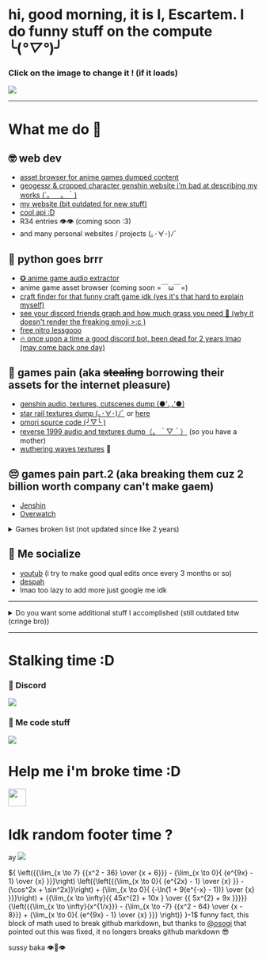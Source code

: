 # hi, good morning, it is I, Escartem. I do funny stuff on the compute ╰(*°▽°*)╯

### Click on the image to change it ! (if it loads)

[<img src="https://api.escartem.eu.org/p/ghm3" />](https://bit.ly/3DVM3vY)

---
# What me do 🤨

## 🤓 web dev 
- [asset browser for anime games dumped content](https://assets.escartem.eu.org)
- [geogessr & cropped character genshin website i'm bad at describing my works (´。＿。｀)](https://genshin-crop.web.app)
- [my website (bit outdated for new stuff)](https://escartem.eu.org)
- [cool api :D](https://api.escartem.eu.org)
- R34 entries 👁️👁️ (coming soon :3)
- and many personal websites / projects (｡･∀･)ﾉﾞ

## 🐍 python goes brrr

- [✪ anime game audio extractor](https://github.com/Escartem/AnimeWwise)
- anime game asset browser (coming soon =￣ω￣=)
- [craft finder for that funny craft game idk (yes it's that hard to explain myself)](https://github.com/Escartem/InfiniteCraftSearch)
- [see your discord friends graph and how much grass you need 🫵 (why it doesn't render the freaking emoji >:c )](https://github.com/Escartem/fwendator)
- [free nitro lessgooo](https://github.com/Escartem/GXNitro)
- [🔥 once upon a time a good discord bot, been dead for 2 years lmao (may come back one day)](https://blue-bot-web.web.app/)

## 👀 games pain (aka ~~stealing~~ borrowing their assets for the internet pleasure)

- [genshin audio, textures, cutscenes dump (●'◡'●)](https://github.com/umaichanuwu/GenshinLinks/blob/main/README.md)
- [star rail textures dump (｡･∀･)ﾉﾞ](https://github.com/umaichanuwu/GenshinLinks/blob/main/README.md#star-rail) or [here](https://github.com/umaichanuwu/StarRailTextures/blob/main/README.md)
- [omori source code (╯▽╰ )](https://github.com/Escartem/OmoriSource)
- [reverse 1999 audio and textures dump（。＾▽＾）](https://github.com/Escartem/Reverse1999Dump) (so you have a mother)
- [wuthering waves textures](https://github.com/Escartem/WutheringWavesTextures) 🐢

## 😔 games pain part.2 (aka breaking them cuz 2 billion worth company can't make gaem)

- [Jenshin](https://www.youtube.com/watch?v=ZrFx7MTdbVA)
- [Overwatch](https://www.youtube.com/watch?v=fOvITjNzI28)

<details>
    <summary>Games broken list (not updated since like 2 years)</summary>
    
     * Genshin Impact - out of map 6 times, broke ability cool-down, made paimon transcend out of existence, made wishes on non existing banner
     * Honkai: Star Rail - display error and objects going through walls
     * Minecraft - tampered with game code, save files, and much more
     * Overwatch - out of map and explored around
     * Overwatch 2 - also out of map a few days after the release
     * Warframe - transformed enemy in canon ball and transcended out of map
     * Slime Rancher - access zones of map before possible
     * Forza Horizon 2 - out of map
     * Forza Motosport 7 - transcended out of map in main menu
     * Tera - out of map
     * Undertale - tampered with game code
     * Goat Simulator - under map
     * Calico - pass though wall
     * Fortnite - out of map
     * Gmod - self explanatory, their physics engine sucks and therefore games like Half Life, Portal and Stanley Parable were also broken
     * Minecraft Dungeons - made illegal moves and crashed game way too many times
     * Yandere Simulator - out of map, made items and npc vanish out of existence
     * Superliminal - just transcended in alternates realms casually
 </details> 

 ## 🌿 Me socialize

 - [youtub](https://www.youtube.com/channel/UCdJy-MFYbTV26qSyfhJ_mXw) (i try to make good qual edits once every 3 months or so)
 - [despah](https://discord.gg/fzRdtVh)
 - lmao too lazy to add more just google me idk
 
 ---
 
 <details>
     <summary>Do you want some additional stuff I accomplished (still outdated btw (cringe bro))</summary>
     
     * bypassed free trials and licenses of many websites and softwares with multiples methods such as tampering with network
     * accessed school server admin panel and leaked usernames and passwords of every users among with wifi password (but I'm fine they were more impressed than angry against me :D)
     * unlocked way too many pc without the passwords security kinda sucks
     * jailbroke school pc, removed spyware and bypassed bios passwords to reinstall os. And also leaked all components, drivers and included software for others students to mod it.
     * reversed engineered covid qr codes to prove you don't have covid to make custom legal ones (only for my own learning did not shared anything with anyone pls no jail :c )
     
     * learned english, programming, drawing and all the rest myself, I hate following tutorials and have people to teach me
     * made my own qrcodes that are not working anymore
     * created 3D engines with Scratch cuz i was bored and also recreated entire FNAF 1 within Scratch too
     * rickrolled my entire city with qrcodes sticked everywhere >:D
     * infinite money glitch with vending machines when your credits are stored on your card and not in the machine (not even encrypted in the card they really wanted to give you free hot chocolate)
     * please youtube stop updating your app I need your bugs to skip all ads :c (until i find a way to get free yt premium)
     * sometime I create games for me and my friends (rpg maker and godot if someone is interested)
     * why pay for software and games when you can get them for free on sketchy russians websites
 </details>

---

# Stalking time :D

### 🗿 Discord
[<img src="https://api.escartem.eu.org/p/ghm3/despah" />](https://discord.gg/fzRdtVh)

### 🎴 Me code stuff
[<img src="https://api.escartem.eu.org/p/ghm3/waka" />](https://bluedb.escartem.eu.org/img/cat/005AA.jpg)

# Help me i'm broke time :D

[<img src="https://api.escartem.eu.org/p/ghm3/kofi" style="height: 36px;" />](https://ko-fi.com/J3J03KEUN)
 
# Idk random footer time ?

ay
<img src="https://moe-counter.glitch.me/get/@Escartem?theme=moebooru" />

${ \left({{\lim_{x \to 7} {{x^2 - 36} \over {x + 6}}} - {\lim_{x \to 0}{ {e^{9x} - 1} \over {x} }}}\right) \left({\left({{\lim_{x \to 0}{ {e^{2x} - 1} \over {x} }} - (\cos^2x + \sin^2x)}\right) + {\lim_{x \to 0}{ {-\ln(1 + 9(e^{-x} - 1))} \over {x} }}}\right) + {{\lim_{x \to \infty}{{ 45x^{2} + 10x  } \over {{ 5x^{2} + 9x  }}}}}{\left({{\lim_{x \to \infty}{x^{1/x}}} - {\lim_{x \to -7} {{x^2 - 64} \over {x - 8}}} + {\lim_{x \to 0}{ {e^{9x} - 1} \over {x} }}} \right)} }-1$
funny fact, this block of math used to break github markdown, but thanks to [@osogi](https://github.com/osogi) that pointed out this was fixed, it no longers breaks github markdown 😎
 
sussy baka 👁️👄👁️
